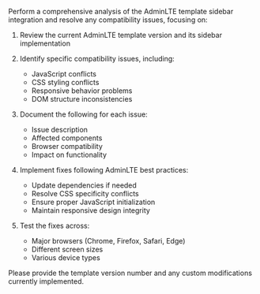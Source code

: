 Perform a comprehensive analysis of the AdminLTE template sidebar integration and resolve any compatibility issues, focusing on:

1. Review the current AdminLTE template version and its sidebar implementation
2. Identify specific compatibility issues, including:
   - JavaScript conflicts
   - CSS styling conflicts
   - Responsive behavior problems
   - DOM structure inconsistencies

3. Document the following for each issue:
   - Issue description
   - Affected components
   - Browser compatibility
   - Impact on functionality

4. Implement fixes following AdminLTE best practices:
   - Update dependencies if needed
   - Resolve CSS specificity conflicts
   - Ensure proper JavaScript initialization
   - Maintain responsive design integrity

5. Test the fixes across:
   - Major browsers (Chrome, Firefox, Safari, Edge)
   - Different screen sizes
   - Various device types

Please provide the template version number and any custom modifications currently implemented.
